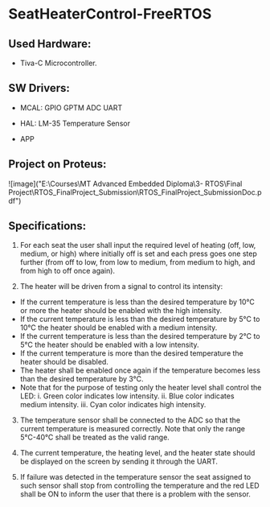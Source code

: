 # SeatHeaterControl-FreeRTOS

## Used Hardware:
- Tiva-C Microcontroller.

## SW Drivers:
- MCAL:
GPIO
GPTM
ADC
UART

- HAL:
LM-35 Temperature Sensor

- APP

## Project on Proteus: 
![image]("E:\Courses\MT Advanced Embedded Diploma\3- RTOS\Final Project\RTOS_FinalProject_Submission\RTOS_FinalProject_SubmissionDoc.pdf")


## Specifications:
1. For each seat the user shall input the required level of heating (off, low, medium, or high) where
initially off is set and each press goes one step further (from off to low, from low to medium, from
medium to high, and from high to off once again).

2. The heater will be driven from a signal to control its intensity:
 - If the current temperature is less than the desired temperature by 10°C or more the heater
should be enabled with the high intensity.
 - If the current temperature is less than the desired temperature by 5°C to 10°C the heater
should be enabled with a medium intensity.
 - If the current temperature is less than the desired temperature by 2°C to 5°C the heater should
be enabled with a low intensity.
  - If the current temperature is more than the desired temperature the heater should be
disabled.
  - The heater shall be enabled once again if the temperature becomes less than the desired
temperature by 3°C.
  - Note that for the purpose of testing only the heater level shall control the LED:
    i. Green color indicates low intensity.
    ii. Blue color indicates medium intensity.
    iii. Cyan color indicates high intensity.

3. The temperature sensor shall be connected to the ADC so that the current temperature is measured
correctly. Note that only the range 5°C-40°C shall be treated as the valid range.

4. The current temperature, the heating level, and the heater state should be displayed on the screen by
sending it through the UART.

5. If failure was detected in the temperature sensor the seat assigned to such sensor shall stop from
controlling the temperature and the red LED shall be ON to inform the user that there is a problem
with the sensor.
